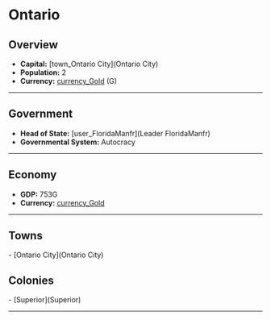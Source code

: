# <!--NAME-->Ontario<!--NAME-->

## Overview

- **Capital:** <!--CAPITAL_LINK-->[town_Ontario City](Ontario City)<!--CAPITAL_LINK-->
- **Population:** <!--POPULATION-->2<!--POPULATION-->
- **Currency:** <!--CURRENCY_LINK-->[currency_Gold](Gold)<!--CURRENCY_LINK--> (<!--CURRENCY_ABV-->G<!--CURRENCY_ABV-->)

---

## Government

- **Head of State:** <!--LEADER_TITLE_LINK-->[user_FloridaManfr](Leader FloridaManfr)<!--LEADER_TITLE_LINK-->
- **Governmental System:** <!--GOVERNMENT-->Autocracy<!--GOVERNMENT-->

---

## Economy

- **GDP:** <!--GDP-->753G<!--GDP-->
- **Currency:** <!--CURRENCY_LINK-->[currency_Gold](Gold)<!--CURRENCY_LINK-->

---

## Towns

<!--TOWNS-->- [Ontario City](Ontario City)<!--TOWNS-->

## Colonies

<!--COLONIES-->- [Superior](Superior)<!--COLONIES-->

---